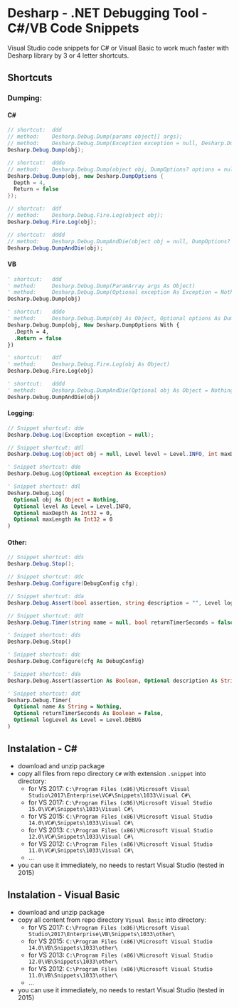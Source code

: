 # Desharp - .NET Debugging Tool - C#/VB Code Snippets
Visual Studio code snippets for C# or Visual Basic to work much faster with Desharp library by 3 or 4 letter shortcuts.

## Shortcuts

### Dumping:

#### C#

```csharp
// shortcut:  ddd
// method:    Desharp.Debug.Dump(params object[] args);
// method:    Desharp.Debug.Dump(Exception exception = null, Desharp.DumpOptions? options = null);
Desharp.Debug.Dump(obj);

// shortcut:  dddo
// method:    Desharp.Debug.Dump(object obj, DumpOptions? options = null);
Desharp.Debug.Dump(obj, new Desharp.DumpOptions {
  Depth = 4,
  Return = false
});

// shortcut:  ddf
// method:    Desharp.Debug.Fire.Log(object obj);
Desharp.Debug.Fire.Log(obj);

// shortcut:  dddd
// method:    Desharp.Debug.DumpAndDie(object obj = null, DumpOptions? options = null);
Desharp.Debug.DumpAndDie(obj);
```

#### VB
```vb
' shortcut:   ddd
' method:     Desharp.Debug.Dump(ParamArray args As Object)
' method:     Desharp.Debug.Dump(Optional exception As Exception = Nothing, Optional options As DumpOptions? = Nothing)
Desharp.Debug.Dump(obj)

' shortcut:   dddo
' method:     Desharp.Debug.Dump(obj As Object, Optional options As DumpOptions? = Nothing)
Desharp.Debug.Dump(obj, New Desharp.DumpOptions With {
  .Depth = 4,
  .Return = false
})

' shortcut:   ddf
' method:     Desharp.Debug.Fire.Log(obj As Object)
Desharp.Debug.Fire.Log(obj)

' shortcut:   dddd
' method:     Desharp.Debug.DumpAndDie(Optional obj As Object = Nothing, Optional options As DumpOptions? = Nothing)
Desharp.Debug.DumpAndDie(obj)
```

#### Logging:
```cs
// Snippet shortcut: dde
Desharp.Debug.Log(Exception exception = null);

// Snippet shortcut: ddl
Desharp.Debug.Log(object obj = null, Level level = Level.INFO, int maxDepth = 0, int maxLength = 0);
```

```vb
' Snippet shortcut: dde
Desharp.Debug.Log(Optional exception As Exception)

' Snippet shortcut: ddl
Desharp.Debug.Log(
  Optional obj As Object = Nothing, 
  Optional level As Level = Level.INFO, 
  Optional maxDepth As Int32 = 0, 
  Optional maxLength As Int32 = 0
)
```

#### Other:
```cs
// Snippet shortcut: dds
Desharp.Debug.Stop();

// Snippet shortcut: ddc
Desharp.Debug.Configure(DebugConfig cfg);

// Snippet shortcut: dda
Desharp.Debug.Assert(bool assertion, string description = "", Level logLevel = Level.DEBUG);

// Snippet shortcut: ddt
Desharp.Debug.Timer(string name = null, bool returnTimerSeconds = false, Level logLevel = Level.DEBUG);
```

```vb
' Snippet shortcut: dds
Desharp.Debug.Stop()

' Snippet shortcut: ddc
Desharp.Debug.Configure(cfg As DebugConfig)

' Snippet shortcut: dda
Desharp.Debug.Assert(assertion As Boolean, Optional description As String = "", Optional logLevel As Level = Level.DEBUG)

' Snippet shortcut: ddt
Desharp.Debug.Timer(
  Optional name As String = Nothing, 
  Optional returnTimerSeconds As Boolean = False, 
  Optional logLevel As Level = Level.DEBUG
)
```

## Instalation - C#
- download and unzip package
- copy all files from repo directory `C#` with extension `.snippet` into directory:
  - for VS 2017: `C:\Program Files (x86)\Microsoft Visual Studio\2017\Enterprise\VC#\Snippets\1033\Visual C#\`
  - for VS 2017: `C:\Program Files (x86)\Microsoft Visual Studio 15.0\VC#\Snippets\1033\Visual C#\`
  - for VS 2015: `C:\Program Files (x86)\Microsoft Visual Studio 14.0\VC#\Snippets\1033\Visual C#\`
  - for VS 2013: `C:\Program Files (x86)\Microsoft Visual Studio 12.0\VC#\Snippets\1033\Visual C#\`
  - for VS 2012: `C:\Program Files (x86)\Microsoft Visual Studio 11.0\VC#\Snippets\1033\Visual C#\`
  - ...
- you can use it immediately, no needs to restart Visual Studio (tested in 2015)

## Instalation - Visual Basic
- download and unzip package
- copy all content from repo directory `Visual Basic` into directory:
  - for VS 2017: `C:\Program Files (x86)\Microsoft Visual Studio\2017\Enterprise\VB\Snippets\1033\other\`
  - for VS 2015: `C:\Program Files (x86)\Microsoft Visual Studio 14.0\VB\Snippets\1033\other\`
  - for VS 2013: `C:\Program Files (x86)\Microsoft Visual Studio 12.0\VB\Snippets\1033\other\`
  - for VS 2012: `C:\Program Files (x86)\Microsoft Visual Studio 11.0\VB\Snippets\1033\other\`
  - ...
- you can use it immediately, no needs to restart Visual Studio (tested in 2015)

